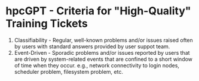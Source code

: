 # hpcGPT - Criteria for "High-Quality" Training Tickets

1. Classifiability - Regular, well-known problems and/or issues raised often by users with standard answers provided by user suppot team.
2. Event-Driven -  Sporadic problems and/or issues reported by users that are driven by system-related events that are confined to a short window of time when they occur. e.g., network connectivity to login nodes, scheduler problem, filesystem problem, etc.
